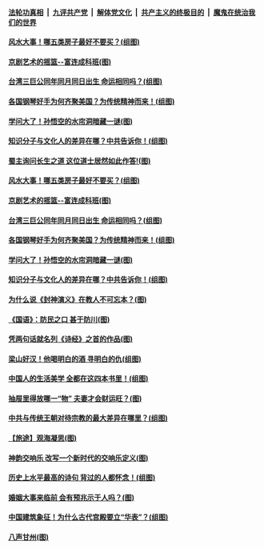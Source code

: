 ####  [法轮功真相](../../../../basic/blob/master/README.md?t=09280100) &nbsp;|&nbsp; [九评共产党](../../../../9ping.md/blob/master/README.md?t=09280100) &nbsp;|&nbsp; [解体党文化](../../../../jtdwh.md/blob/master/README.md?t=09280100)  &nbsp;|&nbsp; [共产主义的终极目的](../../../../gczydzjmd.md/blob/master/README.md?t=09280100) &nbsp;|&nbsp; [魔鬼在统治我们的世界](../../../../mgztzwmdsj.md/blob/master/README.md?t=09280100) 

#### [风水大事！哪五类房子最好不要买？(组图)](../pages/p7/887395.md?t=09280100) 

#### [京剧艺术的摇篮--富连成科班(图)](../pages/p7/908478.md?t=09280100) 

#### [台湾三巨公同年同月同日出生 命运相同吗？(组图)](../pages/p7/907435.md?t=09280100) 

#### [各国钢琴好手为何齐聚美国？为传统精神而来！(组图)](../pages/p7/908593.md?t=09280100) 

#### [学问大了！孙悟空的水帘洞暗藏一谜(图)](../pages/p7/907756.md?t=09280100) 

#### [知识分子与文化人的差异在哪？中共告诉你！(组图)](../pages/p7/907840.md?t=09280100) 

#### [蜀主询问长生之道 这位道士居然如此作答!(图)](../pages/p7/908204.md?t=09280100) 

#### [风水大事！哪五类房子最好不要买？(组图)](../pages/p7/887395.md?t=09280100) 

#### [京剧艺术的摇篮--富连成科班(图)](../pages/p7/908478.md?t=09280100) 

#### [台湾三巨公同年同月同日出生 命运相同吗？(组图)](../pages/p7/907435.md?t=09280100) 

#### [各国钢琴好手为何齐聚美国？为传统精神而来！(组图)](../pages/p7/908593.md?t=09280100) 

#### [学问大了！孙悟空的水帘洞暗藏一谜(图)](../pages/p7/907756.md?t=09280100) 

#### [知识分子与文化人的差异在哪？中共告诉你！(组图)](../pages/p7/907840.md?t=09280100) 

#### [为什么说《封神演义》在教人不可忘本？(图)](../pages/p7/895258.md?t=09280100) 

#### [《国语》：防民之口 甚于防川(图)](../pages/p7/908124.md?t=09280100) 

#### [凭两句话就名列《诗经》之首的作品(图)](../pages/p7/905668.md?t=09280100) 

#### [梁山好汉！他喝明白的酒 寻明白的仇(组图)](../pages/p7/905441.md?t=09280100) 

#### [中国人的生活美学 全都在这四本书里！(组图)](../pages/p7/907728.md?t=09280100) 

#### [抽屉里得放哪一“物” 夫妻才会财运旺？(图)](../pages/p7/884605.md?t=09280100) 

#### [中共与传统王朝对待宗教的最大差异在哪里？(组图)](../pages/p7/908162.md?t=09280100) 

#### [【旅途】观海凝思(图)](../pages/p7/908259.md?t=09280100) 

#### [神韵交响乐 改写一个新时代的交响乐定义(图)](../pages/p7/908335.md?t=09280100) 

#### [历史上水平最高的诗句 背过的人都怀念！(组图)](../pages/p7/904926.md?t=09280100) 

#### [婚姻大事来临前 会有预兆示于人吗？(图)](../pages/p7/905083.md?t=09280100) 

#### [中国建筑象征！为什么古代宫殿要立“华表”？(组图)](../pages/p7/907440.md?t=09280100) 

#### [八声甘州(图)](../pages/p7/908205.md?t=09280100) 

